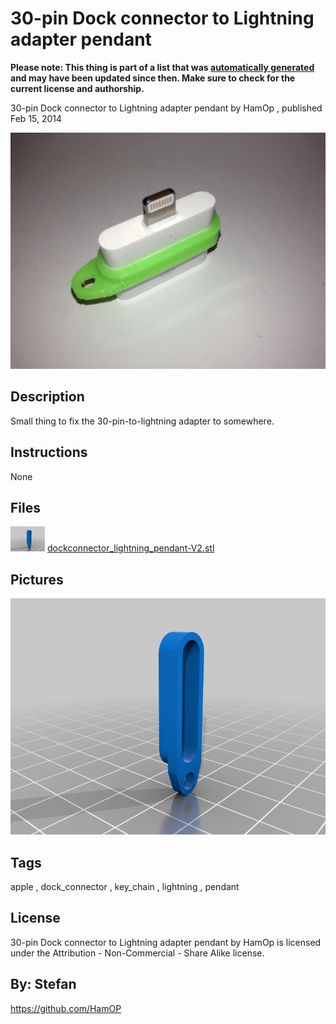 30-pin Dock connector to Lightning adapter pendant
===============
**Please note: This thing is part of a list that was [automatically generated](https://github.com/carlosgs/export-things) and may have been updated since then. Make sure to check for the current license and authorship.**  

30-pin Dock connector to Lightning adapter pendant  by HamOp , published Feb 15, 2014

![Image](img/IMG_2617_display_large.jpg)

Description
--------
Small thing to fix the 30-pin-to-lightning adapter to somewhere.

Instructions
--------
None

Files
--------
[![Image](img/dockconnector_lightning_pendant-V2_preview_tinycard.jpg)](dockconnector_lightning_pendant-V2.stl)
 [ dockconnector_lightning_pendant-V2.stl](dockconnector_lightning_pendant-V2.stl)  



Pictures
--------
![Image](img/dockconnector_lightning_pendant-V2_display_large.jpg)


Tags
--------
apple , dock_connector , key_chain , lightning , pendant  

  

License
--------
30-pin Dock connector to Lightning adapter pendant by HamOp is licensed under the Attribution - Non-Commercial - Share Alike license.  



By: Stefan
--------
<https://github.com/HamOP>